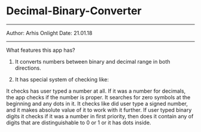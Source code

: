 # Decimal-Binary-Converter

*************************
Author: Arhis Onlight
Date: 21.01.18
*************************

What features this app has?


1) It converts numbers between binary and decimal range in both directions.

2) It has special system of checking like:

It checks has user typed a number at all. 
If it was a number for decimals, the app checks if the number is proper. 
It searches for zero symbols at the beginning and any dots in it. It checks like did user type a signed number, and it makes absolute value of it to work with it further.
If user typed binary digits it checks if it was a number in first priority, then does it contain any of digits that are distinguishable to 0 or 1 or it has dots inside.


